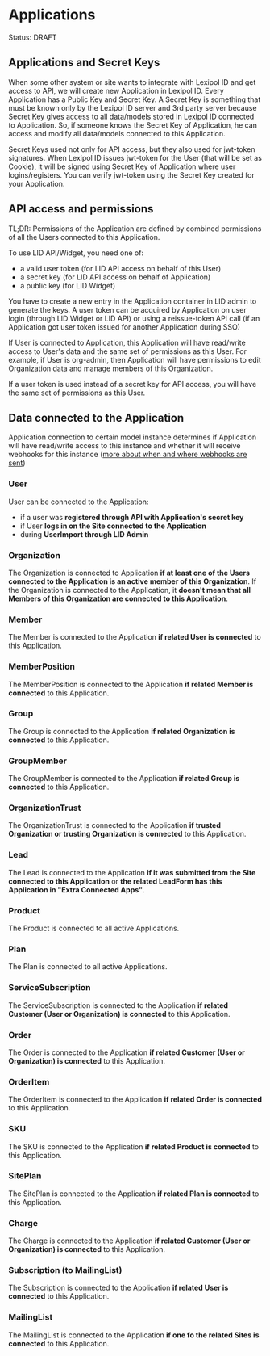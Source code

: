 # Applications
Status: DRAFT

## Applications and Secret Keys
When some other system or site wants to integrate with Lexipol ID and 
get access to API, we will create new Application in Lexipol ID. 
Every Application has a Public Key and Secret Key. 
A Secret Key is something that must be known only by the Lexipol ID server and 
3rd party server because Secret Key gives access to all data/models stored in
Lexipol ID connected to Application. So, if someone knows the Secret Key 
of Application, he can access and modify all data/models connected 
to this Application. 

Secret Keys used not only for API access, but they also used for jwt-token 
signatures. When Lexipol ID issues jwt-token for the User 
(that will be set as Cookie), it will be signed using Secret Key of 
Application where user logins/registers. You can verify jwt-token using 
the Secret Key created for your Application.

## API access and permissions
TL;DR: Permissions of the Application are defined by combined permissions 
of all the Users connected to this Application.

To use LID API/Widget, you need one of:
* a valid user token (for LID API access on behalf of this User)
* a secret key (for LID API access on behalf of Application)
* a public key (for LID Widget)

You have to create a new entry in the Application container in LID 
admin to generate the keys.
A user token can be acquired by Application on user login 
(through LID Widget or LID API) or using a reissue-token API call 
(if an Application got user token issued for another Application during SSO)

If User is connected to Application, this Application will have read/write 
access to User's data and the same set of permissions as this User. 
For example, if User is org-admin, then Application will have permissions 
to edit Organization data and manage members of this Organization.

If a user token is used instead of a secret key for API access, 
you will have the same set of permissions as this User.  

## Data connected to the Application
Application connection to certain model instance determines if Application 
will have read/write access to this instance and whether it will receive
webhooks for this instance 
([more about when and where webhooks are sent](./webhooks.md#where-and-when-webhooks-are-sent))


### User
User can be connected to the Application:
- if a user was **registered through API with Application's secret key**
- if User **logs in on the Site connected to the Application**
- during **UserImport through LID Admin**

### Organization
The Organization is connected to Application **if at least one of the Users 
connected to the Application is an active member of this Organization**.
If the Organization is connected to the Application, it **doesn't mean that all
Members of this Organization are connected to this Application**.

### Member
The Member is connected to the Application **if related User is connected** 
to this Application.

### MemberPosition
The MemberPosition is connected to the Application **if related Member 
is connected** to this Application.

### Group
The Group is connected to the Application **if related Organization 
is connected** to this Application.

### GroupMember
The GroupMember is connected to the Application **if related Group 
is connected** to this Application.

### OrganizationTrust
The OrganizationTrust is connected to the Application **if trusted Organization
or trusting Organization is connected** to this Application.

### Lead
The Lead is connected to the Application **if it was submitted from the Site
connected to this Application** or **the related LeadForm has this Application
in "Extra Connected Apps"**.

### Product
The Product is connected to all active Applications.

### Plan
The Plan is connected to all active Applications.

### ServiceSubscription
The ServiceSubscription is connected to the Application **if related Customer 
(User or Organization) is connected** to this Application.

### Order
The Order is connected to the Application **if related Customer (User
or Organization) is connected** to this Application.

### OrderItem
The OrderItem is connected to the Application **if related Order is connected** 
to this Application.

### SKU
The SKU is connected to the Application **if related Product is connected** 
to this Application.

### SitePlan
The SitePlan is connected to the Application **if related Plan is connected** 
to this Application.

### Charge
The Charge is connected to the Application **if related Customer (User
or Organization) is connected** to this Application.

### Subscription (to MailingList)
The Subscription is connected to the Application **if related User 
is connected** to this Application.

### MailingList
The MailingList is connected to the Application **if one fo the related Sites 
is connected** to this Application.
